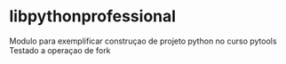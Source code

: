 # libpythonprofessional
Modulo para exemplificar construçao de projeto python no curso pytools
Testado a operaçao de fork 

